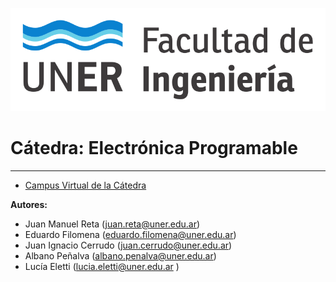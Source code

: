 
![Scheme|30%](fiuner.png)
# Cátedra: Electrónica Programable
-----------

 *  [Campus Virtual de la Cátedra](http://campus.ingenieria.uner.edu.ar/course/view.php?id=190)


**Autores:** 

 *  Juan Manuel Reta (juan.reta@uner.edu.ar)
 *  Eduardo Filomena (eduardo.filomena@uner.edu.ar)
 *  Juan Ignacio Cerrudo (juan.cerrudo@uner.edu.ar)
 *  Albano Peñalva (albano.penalva@uner.edu.ar)
 *  Lucía Eletti (lucia.eletti@uner.edu.ar )
